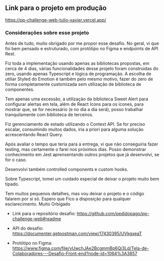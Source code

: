 ## Link para o projeto em produção 
https://pp-challenge-web-tulio-xavier.vercel.app/


### Considerações sobre esse projeto

Antes de tudo, muito obrigado por me propor esse desafio. No geral, vi que foi bem pensado e estruturado, com protótipo no Figma e endpoints de API Rest.

Fiz toda a implementação usando apenas as bibliotecas propostas, em cerca de 4 dias, várias funcionalidades desse projeto foram construidas do zero, usando apenas Typescript e lógica de programação. A escolha de utiliar Styled do Emotion é também pelo mesmo motivo, fazer do zero de forma completamente customizada sem utilização de biblioteca de componentes.

Tem apenas uma excessão, a utilização da biblioteca Sweet Alert para configurar alertas em tela, além de React Icons para os ícones, para mostrar que, se for necessário (e no dia a dia será), posso trabalhar tranquilamente com biblioteca de terceiros.

Fiz gerenciamento de estado utilizando o Context API. Se for preciso escalar, consumindo muitos dados, iria a priori para alguma solução acrescentando React Query.

Após avaliar o tempo que teria para a entrega, vi que não conseguiria fazer testing, mas certamente o farei nos próximos dias. Posso demonstrar conhecimento em Jest aprensentando outros projetos que já desenvolvi, se for o caso.

Desenvolvi também controlled components e custom hooks.

Sobre Typescript, tomei um cuidado especial de deixar o projeto muito bem tipado.

Tem muitos pequenos detalhes, mas vou deixar o projeto e o código falarem por si só. Espero que 
Fico a disposição para qualquer esclarecimento. Muito Orbigado


- Link para o repositório desafio:
https://github.com/pedidopago/pp-challenge-web#readme

- API do desafio:
https://documenter.getpostman.com/view/17430395/UVkgxeaT

- Protótipo no Figma:
https://www.figma.com/file/yUwchJAe2BcgmmBp6Qi3Ld/Tela-de-Colaboradores---Desafio-Front-end?node-id=1064%3A3857